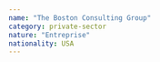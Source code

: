 ```yaml
---
name: "The Boston Consulting Group"
category: private-sector
nature: "Entreprise"
nationality: USA
---
```

